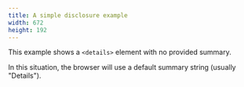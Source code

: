```yaml
---
title: A simple disclosure example
width: 672
height: 192
---
```

This example shows a `<details>` element with no provided summary.

In this situation, the browser will use a default summary string
(usually "Details").
